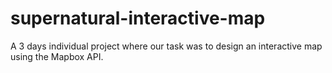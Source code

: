 # supernatural-interactive-map
A 3 days individual project where our task was to design an interactive map using the Mapbox API. 
